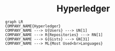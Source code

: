 <h1 align="center">Hyperledger</h1>

```mermaid
graph LR
COMPANY_NAME{Hyperledger}
COMPANY_NAME ---> U{Users} ---> UN[1]
COMPANY_NAME ---> R{Repositories} ---> RN[1]
COMPANY_NAME ---> G{Gists} ---> GN[31]
COMPANY_NAME ---> ML{Most Used<br>Languages}
```
